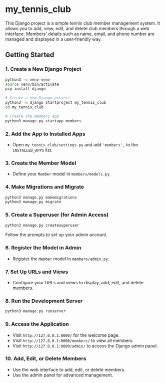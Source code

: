 # my_tennis_club
This Django project is a simple tennis club member management system. It allows you to add, view, edit, and delete club members through a web interface. Members' details such as name, email, and phone number are managed and displayed in a user-friendly way.

## Getting Started

### 1. Create a New Django Project
```bash
python3 -m venv venv
source venv/bin/activate
pip install django

# Create a new Django project
python3 -m django startproject my_tennis_club
cd my_tennis_club

# Create the members app
python3 manage.py startapp members
```

### 2. Add the App to Installed Apps
- Open `my_tennis_club/settings.py` and add `'members',` to the `INSTALLED_APPS` list.

### 3. Create the Member Model
- Define your `Member` model in `members/models.py`.

### 4. Make Migrations and Migrate
```bash
python3 manage.py makemigrations
python3 manage.py migrate
```

### 5. Create a Superuser (for Admin Access)
```bash
python3 manage.py createsuperuser
```
Follow the prompts to set up your admin account.

### 6. Register the Model in Admin
- Register the `Member` model in `members/admin.py`.

### 7. Set Up URLs and Views
- Configure your URLs and views to display, add, edit, and delete members.

### 8. Run the Development Server
```bash
python3 manage.py runserver
```

### 9. Access the Application
- Visit `http://127.0.0.1:8000/` for the welcome page.
- Visit `http://127.0.0.1:8000/members/` to view all members.
- Visit `http://127.0.0.1:8000/admin/` to access the Django admin panel.

### 10. Add, Edit, or Delete Members
- Use the web interface to add, edit, or delete members.
- Use the admin panel for advanced management.

